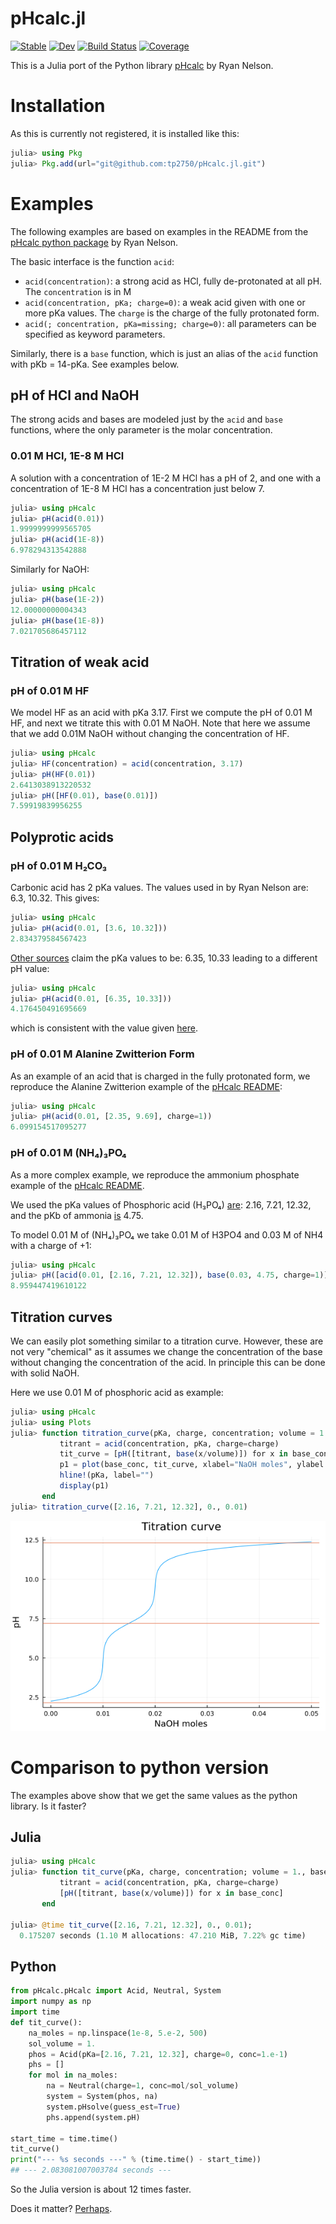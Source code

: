 # pHcalc.jl

[![Stable](https://img.shields.io/badge/docs-stable-blue.svg)](https://tp2750.github.io/pHcalc.jl/stable)
[![Dev](https://img.shields.io/badge/docs-dev-blue.svg)](https://tp2750.github.io/pHcalc.jl/dev)
[![Build Status](https://github.com/tp2750/pHcalc.jl/actions/workflows/CI.yml/badge.svg?branch=main)](https://github.com/tp2750/pHcalc.jl/actions/workflows/CI.yml?query=branch%3Amain)
[![Coverage](https://codecov.io/gh/tp2750/pHcalc.jl/branch/main/graph/badge.svg)](https://codecov.io/gh/tp2750/pHcalc.jl)

This is a Julia port of the Python library [pHcalc](https://github.com/rnelsonchem/pHcalc) by Ryan Nelson.

# Installation

As this is currently not registered, it is installed like this:

```julia
julia> using Pkg
julia> Pkg.add(url="git@github.com:tp2750/pHcalc.jl.git")
```

# Examples

The following examples are based on examples in the README from the [pHcalc python package](https://github.com/rnelsonchem/pHcalc) by Ryan Nelson.

The basic interface is the function `acid`:

* `acid(concentration)`: a strong acid as HCl, fully de-protonated at all pH. The `concentration` is in M
* `acid(concentration, pKa; charge=0)`: a weak acid given with one or more pKa values. The `charge` is the charge of the fully protonated form.
* `acid(; concentration, pKa=missing; charge=0)`: all parameters can be specified as keyword parameters.

Similarly, there is a `base` function, which is just an alias of the `acid` function with pKb = 14-pKa.
See examples below.

## pH of HCl and NaOH

The strong acids and bases are modeled just by the `acid` and `base` functions, where the only parameter is the molar concentration.

### 0.01 M HCl, 1E-8 M HCl

A solution with a concentration of 1E-2 M HCl has a pH of 2, and one with a concentration of 1E-8 M HCl has a concentration just below 7.

```julia
julia> using pHcalc
julia> pH(acid(0.01))
1.9999999999565705
julia> pH(acid(1E-8))
6.978294313542888
```

Similarly for NaOH:

```julia
julia> using pHcalc
julia> pH(base(1E-2))
12.00000000004343
julia> pH(base(1E-8))
7.021705686457112
```

## Titration of weak acid

### pH of 0.01 M HF
We model HF as an acid with pKa 3.17. 
First we compute the pH of 0.01 M HF, and next we titrate this with 0.01 M NaOH.
Note that here we assume that we add 0.01M NaOH without changing the concentration of HF.

```julia
julia> using pHcalc
julia> HF(concentration) = acid(concentration, 3.17)
julia> pH(HF(0.01))
2.6413038913220532
julia> pH([HF(0.01), base(0.01)])
7.59919839956255
```

## Polyprotic acids

### pH of 0.01 M H₂CO₃

Carbonic acid has 2 pKa values. 
The values used in by Ryan Nelson are: 6.3, 10.32.
This gives:


```julia
julia> using pHcalc
julia> pH(acid(0.01, [3.6, 10.32]))
2.834379584567423
```

[Other sources](https://chem.libretexts.org/Ancillary_Materials/Reference/Reference_Tables/Equilibrium_Constants/E1%3A_Acid_Dissociation_Constants_at_25C) claim the pKa values to be: 6.35, 10.33 leading to a different pH value:

```julia
julia> using pHcalc
julia> pH(acid(0.01, [6.35, 10.33]))
4.176450491695669
```

which is consistent with the value given [here](https://www.aqion.de/site/ph-of-common-acids).

### pH of 0.01 M Alanine Zwitterion Form

As an example of an acid that is charged in the fully protonated form, we reproduce the Alanine Zwitterion example of the [pHcalc README](https://github.com/rnelsonchem/pHcalc/blob/master/README.rst):

```julia
julia> using pHcalc
julia> pH(acid(0.01, [2.35, 9.69], charge=1))
6.099154517095277
```

### pH of 0.01 M (NH₄)₃PO₄

As a more complex example, we reproduce the ammonium phosphate example of the [pHcalc README](https://github.com/rnelsonchem/pHcalc/blob/master/README.rst).

We used the pKa values of Phosphoric acid (H₃PO₄) [are](https://chem.libretexts.org/Ancillary_Materials/Reference/Reference_Tables/Equilibrium_Constants/E1%3A_Acid_Dissociation_Constants_at_25C): 2.16, 7.21, 12.32, and the pKb of ammonia [is](https://chem.libretexts.org/Ancillary_Materials/Reference/Reference_Tables/Equilibrium_Constants/E2._Base_Dissociation_Constants_at_25C) 4.75.

To model 0.01 M of (NH₄)₃PO₄ we take 0.01 M of H3PO4 and 0.03 M of NH4 with a charge of +1:


```julia
julia> using pHcalc
julia> pH([acid(0.01, [2.16, 7.21, 12.32]), base(0.03, 4.75, charge=1)])
8.959447419610122
```

## Titration curves

We can easily plot something similar to a titration curve. 
However, these are not very "chemical" as it assumes we change the concentration of the base without changing the concentration of the acid. In principle this can be done with solid NaOH.

Here we use 0.01 M of phosphoric acid as example:

```julia
julia> using pHcalc
julia> using Plots
julia> function titration_curve(pKa, charge, concentration; volume = 1., base_conc =  range(1E-8, stop=.05, length=500), title="Titration curve")
           titrant = acid(concentration, pKa, charge=charge)
           tit_curve = [pH([titrant, base(x/volume)]) for x in base_conc];
           p1 = plot(base_conc, tit_curve, xlabel="NaOH moles", ylabel = "pH", label="", title=title)
           hline!(pKa, label="")
           display(p1)
       end
julia> titration_curve([2.16, 7.21, 12.32], 0., 0.01)
```

![Titration curve](img/titration_curve-1.png)

# Comparison to python version

The examples above show that we get the same values as the python library.
Is it faster?

## Julia

```julia
julia> using pHcalc
julia> function tit_curve(pKa, charge, concentration; volume = 1., base_conc =  range(1E-8, stop=.05, length=500))
           titrant = acid(concentration, pKa, charge=charge)
           [pH([titrant, base(x/volume)]) for x in base_conc]
       end

julia> @time tit_curve([2.16, 7.21, 12.32], 0., 0.01);
  0.175207 seconds (1.10 M allocations: 47.210 MiB, 7.22% gc time)
```

## Python

```python
from pHcalc.pHcalc import Acid, Neutral, System
import numpy as np
import time
def tit_curve():
    na_moles = np.linspace(1e-8, 5.e-2, 500)
    sol_volume = 1. 
    phos = Acid(pKa=[2.16, 7.21, 12.32], charge=0, conc=1.e-1)
    phs = []
    for mol in na_moles:
        na = Neutral(charge=1, conc=mol/sol_volume)
        system = System(phos, na)
        system.pHsolve(guess_est=True)
        phs.append(system.pH)

start_time = time.time()
tit_curve()
print("--- %s seconds ---" % (time.time() - start_time))
## --- 2.083081007003784 seconds ---
```

So the Julia version is about 12 times faster.

Does it matter? [Perhaps](https://github.com/rnelsonchem/pHcalc/issues/2).


